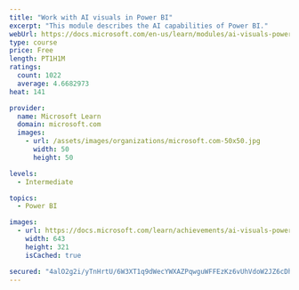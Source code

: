 ```yaml
---
title: "Work with AI visuals in Power BI"
excerpt: "This module describes the AI capabilities of Power BI."
webUrl: https://docs.microsoft.com/en-us/learn/modules/ai-visuals-power-bi/
type: course
price: Free
length: PT1H1M
ratings:
  count: 1022
  average: 4.6682973
heat: 141

provider:
  name: Microsoft Learn
  domain: microsoft.com
  images:
    - url: /assets/images/organizations/microsoft.com-50x50.jpg
      width: 50
      height: 50

levels:
  - Intermediate

topics:
  - Power BI

images:
  - url: https://docs.microsoft.com/learn/achievements/ai-visuals-power-bi-social.png
    width: 643
    height: 321
    isCached: true

secured: "4alO2g2i/yTnHrtU/6W3XT1q9dWecYWXAZPqwguWFFEzKz6vUhVdoW2JZ6cDhVru+IpUOo9Vl9d4iwiiIzLYVCvoOYQTLJYs1jdqNFfVatXhAYP+p92OrDFHF+Qn9RnDjxjISKemn2gjJUHXLAoTRhK2i0rNS/myP7E+V8TcsPX3QmNODZzDxfYCJlvzoi2+xi2hqWJYfkSZ/LwYpHfoxf6Xp4WgbEbBKQtAqXOVRLO8ZoZKG8Kw+e/Q4JueGD+EaU/ZFOTadu+kIIeVOVvSlzxmV8s9M/6XQAbaYg7AvQ5jbjFErSl9vkhQMM5JJCkjqsEebtJnZ3RRuIljbOxm/Attv6iiapHxpw+C5HvvMeLvU6gPZs59DyLfIateuyo3HoPADW/Ek5n+IqqeOOBQLlmGdlqJrBpJ3Y1zILdgPgE=;/Ex1v44RuITxISgtapmRnw=="
---
```


